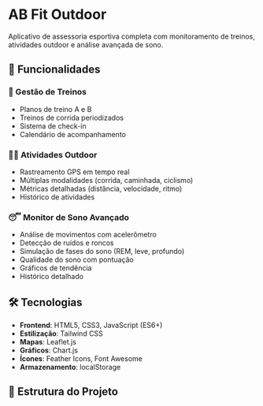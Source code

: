 # AB Fit Outdoor

Aplicativo de assessoria esportiva completa com monitoramento de treinos, atividades outdoor e análise avançada de sono.

## 🚀 Funcionalidades

### 💪 Gestão de Treinos
- Planos de treino A e B
- Treinos de corrida periodizados
- Sistema de check-in
- Calendário de acompanhamento

### 🏃‍♂️ Atividades Outdoor
- Rastreamento GPS em tempo real
- Múltiplas modalidades (corrida, caminhada, ciclismo)
- Métricas detalhadas (distância, velocidade, ritmo)
- Histórico de atividades

### 😴 Monitor de Sono Avançado
- Análise de movimentos com acelerômetro
- Detecção de ruídos e roncos
- Simulação de fases do sono (REM, leve, profundo)
- Qualidade do sono com pontuação
- Gráficos de tendência
- Histórico detalhado

## 🛠 Tecnologias

- **Frontend**: HTML5, CSS3, JavaScript (ES6+)
- **Estilização**: Tailwind CSS
- **Mapas**: Leaflet.js
- **Gráficos**: Chart.js
- **Ícones**: Feather Icons, Font Awesome
- **Armazenamento**: localStorage

## 📁 Estrutura do Projeto

